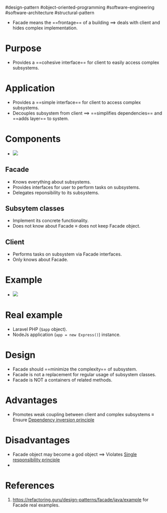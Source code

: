 #design-pattern  #object-oriented-programming #software-engineering #software-architecture #structural-pattern 

- Facade means the ==frontage== of a building $\implies$ deals with client and hides complex implementation.
# Purpose
- Provides a ==cohesive interface== for client to easily access complex subsystems.
# Application
- Provides a ==simple interface== for client to access complex subsystems.
- Decouples subsystem from client $\implies$ ==simplifies dependencies== and ==adds layer== to system.
# Components
- ![](Pasted%20image%2020240614162800.png)
## Facade
- Knows everything about subsystems.
- Provides interfaces for user to perform tasks on subsystems.
- Delegates reponsibility to its subsystems.
## Subsytem classes
- Implement its concrete functionality.
- Does not know about Facade $\equiv$ does not keep Facade object.
## Client
- Performs tasks on subsystem via Facade interfaces.
- Only knows about Facade.
# Example
- ![](Pasted%20image%2020240614164547.png)
# Real example
- Laravel PHP (`$app` object).
- NodeJs application (`app = new Express()`) instance.
# Design
- Facade should ==minimize the complexity== of subsystem.
- Facade is not a replacement for regular usage of subsystem classes.
- Facade is NOT a containers of related methods.
# Advantages
- Promotes weak coupling between client and complex subsystems $\equiv$ Ensure [Dependency inversion principle](SOLID.md#Dependency%20inversion%20principle)
# Disadvantages
- Facade object may become a god object $\implies$ Violates [Single responsibility principle](SOLID.md#Single%20responsibility%20principle)
- 
# References
1. https://refactoring.guru/design-patterns/facade/java/example for Facade real examples.
